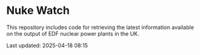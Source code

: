 # Nuke Watch

This repository includes code for retrieving the latest information available on the output of EDF nuclear power plants in the UK.

Last updated: 2025-04-18 08:15